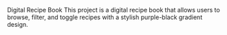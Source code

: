 Digital Recipe Book
This project is a digital recipe book that allows users to browse, filter, and toggle recipes with a stylish purple-black gradient design.
